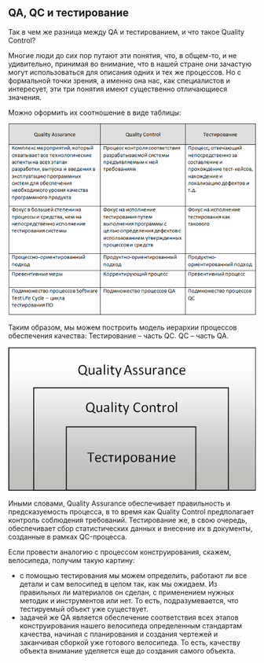 ## QA, QC и тестирование

Так в чем же разница между QA и тестированием, и что такое Quality Control?

Многие люди до сих пор путают эти понятия, что, в общем-то, и не удивительно, принимая во внимание, что в нашей стране
они зачастую могут использоваться для описания одних и тех же процессов. Но с формальной точки зрения, а именно она нас,
как специалистов и интересует, эти три понятия имеют существенно отличающиеся значения.

Можно оформить их соотношение в виде таблицы:

![](../img/img_4.png)

Таким образом, мы можем построить модель иерархии процессов обеспечения качества: Тестирование – часть QC. QC – часть
QA.

![](../img/img_5.png)

Иными словами, Quality Assurance обеспечивает правильность и предсказуемость процесса, в то время как Quality Control
предполагает контроль соблюдения требований. Тестирование же, в свою очередь, обеспечивает сбор статистических данных и
внесение их в документы, созданные в рамках QC-процесса.

Если провести аналогию с процессом конструирования, скажем, велосипеда, получим такую картину:

- с помощью тестирования мы можем определить, работают ли все детали и сам велосипед в целом так, как мы ожидаем. Из
  правильных ли материалов он сделан, с применением нужных методик и инструментов или нет. То есть, подразумевается, что
  тестируемый объект уже существует.
- задачей же QA является обеспечение соответствия всех этапов конструирования нашего велосипеда определенным стандартам
  качества, начиная с планирования и создания чертежей и заканчивая сборкой уже готового велосипеда. То есть, качеству
  объекта внимание уделяется еще до создания самого объекта.